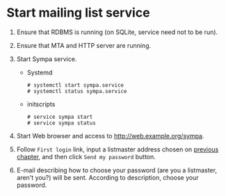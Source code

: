 Start mailing list service
==========================

1. Ensure that RDBMS is running (on SQLite, service need not to be run).

2. Ensure that MTA and HTTP server are running.

3. Start Sympa service.

   * Systemd
     ```
     # systemctl start sympa.service
     # systemctl status sympa.service
     ```

   * initscripts
     ```
     # service sympa start
     # service sympa status
     ```

4. Start Web browser and access to <http://web.example.org/sympa>.

5. Follow ``First login`` link, input a listmaster address chosen on
   [previous chapter](generate-initial-configuration.md), and then click
   ``Send my password`` button.

6. E-mail describing how to choose your password (are you a listmaster,
   aren't you?) will be sent.  According to description, choose your
   password.


